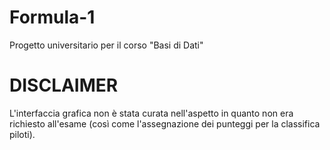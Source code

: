 # Formula-1
Progetto universitario per il corso "Basi di Dati"

# DISCLAIMER
L'interfaccia grafica non è stata curata nell'aspetto in quanto non era richiesto all'esame (così come l'assegnazione dei punteggi per la classifica piloti).
